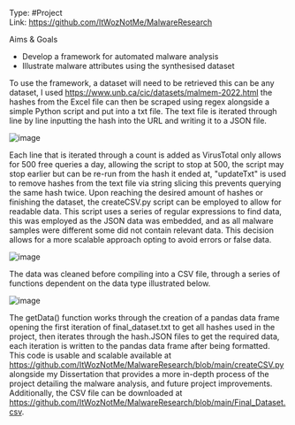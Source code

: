 Type: #Project <br>
Link: https://github.com/ItWozNotMe/MalwareResearch <br>

Aims & Goals
* Develop a framework for automated malware analysis
* Illustrate malware attributes using the synthesised dataset

To use the framework, a dataset will need to be retrieved this can be any dataset, I used https://www.unb.ca/cic/datasets/malmem-2022.html the hashes from the Excel file can then be scraped using regex alongside a simple Python script and put into a txt file. The text file is iterated through line by line inputting the hash into the URL and writing it to a JSON file.

![image](https://github.com/ItWozNotMe/itwoznotme.github.io/assets/74746341/d3910308-8edf-4e9b-a6c6-2bf049fee685)

Each line that is iterated through a count is added as VirusTotal only allows for 500 free queries a day, allowing the script to stop at 500, the script may stop earlier but can be re-run from the hash it ended at, "updateTxt" is used to remove hashes from the text file via string slicing this prevents querying the same hash twice. Upon reaching the desired amount of hashes or finishing the dataset, the createCSV.py script can be employed to allow for readable data. This script uses a series of regular expressions to find data, this was employed as the JSON data was embedded, and as all malware samples were different some did not contain relevant data. This decision allows for a more scalable approach opting to avoid errors or false data.

![image](https://github.com/ItWozNotMe/itwoznotme.github.io/assets/74746341/91c78041-d78c-404b-afeb-96f0dc8e5578)

The data was cleaned before compiling into a CSV file, through a series of functions dependent on the data type illustrated below.

![image](https://github.com/ItWozNotMe/itwoznotme.github.io/assets/74746341/f565d085-1589-4e12-9040-ce761c76b2e5)

The getData() function works through the creation of a pandas data frame opening the first iteration of final_dataset.txt to get all hashes used in the project, then iterates through the hash.JSON files to get the required data, each iteration is written to the pandas data frame after being formatted. This code is usable and scalable available at https://github.com/ItWozNotMe/MalwareResearch/blob/main/createCSV.py alongside my Dissertation that provides a more in-depth process of the project detailing the malware analysis, and future project improvements. Additionally, the CSV file can be downloaded at https://github.com/ItWozNotMe/MalwareResearch/blob/main/Final_Dataset.csv.
